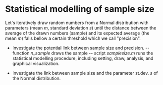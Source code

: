 # Statistical modelling of sample size

Let's iteratively draw random numbers from a Normal distribution with parameters (mean *m*, standard deviation *s*) until the distance between the average of the drawn numbers (sample) and its expected average (the mean *m*) falls bellow a certain threshold which we call "precision".

- Investigate the potential link between sample size and precision.
--  function *n_sample* draws the sample
--  script *samplesize.m* runs the statistical modelling procedure, including setting, draw, analysis, and graphical visualization.  

- Investigate the link between sample size and the parameter st.dev. *s* of the Normal distribution. 
